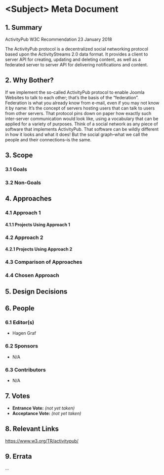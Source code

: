 # \<Subject> Meta Document

## 1. Summary

ActivityPub
W3C Recommendation 23 January 2018

The ActivityPub protocol is a decentralized social networking protocol based upon the ActivityStreams 2.0 data format. It provides a client to server API for creating, updating and deleting content, as well as a federated server to server API for delivering notifications and content.

## 2. Why Bother?

If we implement the so-called ActivityPub protocol to enable Joomla Websites to talk to each other; that’s the basis of the “federation”. Federation is what you already know from e-mail, even if you may not know it by name: It’s the concept of servers hosting users that can talk to users from other servers. That protocol pins down on paper how exactly such inter-server communication would look like, using a vocabulary that can be applied for a variety of purposes.
Think of a social network as any piece of software that implements ActivityPub. That software can be wildly different in how it looks and what it does! But the social graph–what we call the people and their connections–is the same.

## 3. Scope

### 3.1 Goals

### 3.2 Non-Goals

## 4. Approaches

### 4.1 Approach 1

#### 4.1.1 Projects Using Approach 1

### 4.2 Approach 2

#### 4.2.1 Projects Using Approach 2

### 4.3 Comparison of Approaches

### 4.4 Chosen Approach

## 5. Design Decisions

## 6. People

### 6.1 Editor(s)

* Hagen Graf

### 6.2 Sponsors

* N/A

### 6.3 Contributors

* N/A

## 7. Votes

* **Entrance Vote:** _(not yet taken)_
* **Acceptance Vote:** _(not yet taken)_

## 8. Relevant Links

https://www.w3.org/TR/activitypub/

## 9. Errata

...
